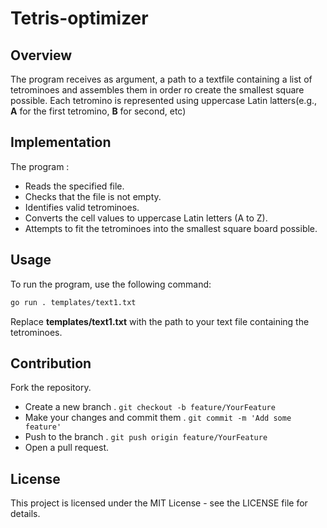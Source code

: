 # Tetris-optimizer

## Overview

The program receives as argument, a path to a textfile containing a list of tetrominoes and assembles them in order ro create the smallest square possible.
Each tetromino is represented using uppercase Latin latters(e.g., **A** for the first tetromino, **B** for second, etc)

## Implementation
The program :
+ Reads the specified file.
+ Checks that the file is not empty.
+ Identifies valid tetrominoes.
+ Converts the cell values to uppercase Latin letters (A to Z).
+ Attempts to fit the tetrominoes into the smallest square board possible.

## Usage
To run the program, use the following command:

```bash
go run . templates/text1.txt
```
Replace **templates/text1.txt** with the path to your text file containing the tetrominoes.

## Contribution

Fork the repository.
+  Create a new branch .
    `git checkout -b feature/YourFeature`
+ Make your changes and commit them .
    `git commit -m 'Add some feature'`
+ Push to the branch .
    `git push origin feature/YourFeature`
+ Open a pull request.

## License
This project is licensed under the MIT License - see the LICENSE file for details.

